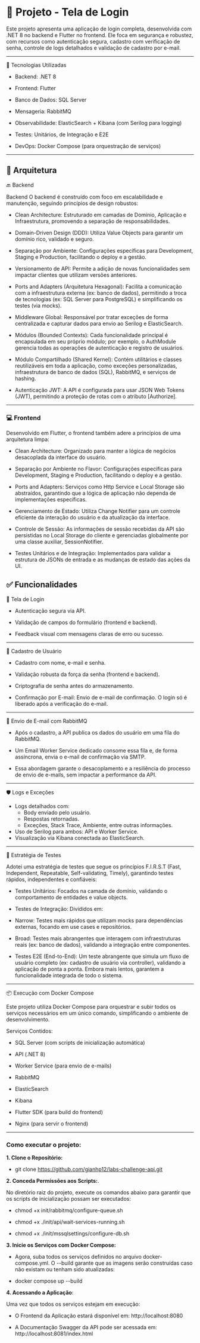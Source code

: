 # 🔐 Projeto - Tela de Login

Este projeto apresenta uma aplicação de login completa, desenvolvida com .NET 8 no backend e Flutter no frontend. Ele foca em segurança e robustez, com recursos como autenticação segura, cadastro com verificação de senha, controle de logs detalhados e validação de cadastro por e-mail.

---

🚀 Tecnologias Utilizadas
- Backend: .NET 8

- Frontend: Flutter

- Banco de Dados: SQL Server

- Mensageria: RabbitMQ

- Observabilidade: ElasticSearch + Kibana (com Serilog para logging)

- Testes: Unitários, de Integração e E2E

- DevOps: Docker Compose (para orquestração de serviços)

---

## 🧩 Arquitetura

🔙 Backend

 Backend
O backend é construído com foco em escalabilidade e manutenção, seguindo princípios de design robustos:

- Clean Architecture: Estruturado em camadas de Domínio, Aplicação e Infraestrutura, promovendo a separação de responsabilidades.

- Domain-Driven Design (DDD): Utiliza Value Objects para garantir um domínio rico, validado e seguro.

- Separação por Ambiente: Configurações específicas para Development, Staging e Production, facilitando o deploy e a gestão.

- Versionamento de API: Permite a adição de novas funcionalidades sem impactar clientes que utilizam versões anteriores.

- Ports and Adapters (Arquitetura Hexagonal): Facilita a comunicação com a infraestrutura externa (ex: banco de dados), permitindo a troca de tecnologias (ex: SQL Server para PostgreSQL) e simplificando os testes (via mocks).

- Middleware Global: Responsável por tratar exceções de forma centralizada e capturar dados para envio ao Serilog e ElasticSearch.

- Módulos (Bounded Contexts): Cada funcionalidade principal é encapsulada em seu próprio módulo; por exemplo, o AuthModule gerencia todas as operações de autenticação e registro de usuários.

- Módulo Compartilhado (Shared Kernel): Contém utilitários e classes reutilizáveis em toda a aplicação, como exceções personalizadas, infraestrutura de banco de dados (SQL), RabbitMQ, e serviços de hashing.

- Autenticação JWT: A API é configurada para usar JSON Web Tokens (JWT), permitindo a proteção de rotas com o atributo [Authorize].

---

### 💻 Frontend

Desenvolvido em Flutter, o frontend também adere a princípios de uma arquitetura limpa:

- Clean Architecture: Organizado para manter a lógica de negócios desacoplada da interface do usuário.

- Separação por Ambiente no Flavor: Configurações específicas para Development, Staging e Production, facilitando o deploy e a gestão.

- Ports and Adapters: Serviços como Http Service e Local Storage são abstraídos, garantindo que a lógica de aplicação não dependa de implementações específicas.

- Gerenciamento de Estado: Utiliza Change Notifier para um controle eficiente da interação do usuário e da atualização da interface.

- Controle de Sessão: As informações de sessão recebidas da API são persistidas no Local Storage do cliente e gerenciadas globalmente por uma classe auxiliar, SessionNotifier.

- Testes Unitários e de Integração: Implementados para validar a estrutura de JSONs de entrada e as mudanças de estado das ações da UI.


## ✅ Funcionalidades

🔑 Tela de Login

- Autenticação segura via API.

- Validação de campos do formulário (frontend e backend).

- Feedback visual com mensagens claras de erro ou sucesso.

---

 📝 Cadastro de Usuário

- Cadastro com nome, e-mail e senha.

- Validação robusta da força da senha (frontend e backend).

- Criptografia de senha antes do armazenamento.

- Confirmação por E-mail: Envio de e-mail de confirmação. O login só é liberado após a verificação do e-mail.

---

📨 Envio de E-mail com RabbitMQ

- Após o cadastro, a API publica os dados do usuário em uma fila do RabbitMQ.

- Um Email Worker Service dedicado consome essa fila e, de forma assíncrona, envia o e-mail de confirmação via SMTP.

- Essa abordagem garante o desacoplamento e a resiliência do processo de envio de e-mails, sem impactar a performance da API.

---

🛡️ Logs e Exceções

- Logs detalhados com:
  - Body enviado pelo usuário.
  - Respostas retornadas.
  - Exceções, Stack Trace, Ambiente, entre outras informações.
- Uso de Serilog para ambos: API e Worker Service.
- Visualização via Kibana conectada ao ElasticSearch.

---

🧪 Estratégia de Testes

Adotei uma estratégia de testes que segue os princípios F.I.R.S.T (Fast, Independent, Repeatable, Self-validating, Timely), garantindo testes rápidos, independentes e confiáveis:

- Testes Unitários: Focados na camada de domínio, validando o comportamento de entidades e value objects.

- Testes de Integração: Divididos em:

- Narrow: Testes mais rápidos que utilizam mocks para dependências externas, focando em use cases e repositórios.

- Broad: Testes mais abrangentes que interagem com infraestruturas reais (ex: banco de dados), validando a integração entre componentes.

- Testes E2E (End-to-End): Um teste abrangente que simula um fluxo de usuário completo (ex: cadastro de usuário via controller), validando a aplicação de ponta a ponta. Embora mais lentos, garantem a funcionalidade integrada de todo o sistema.

---

📦 Execução com Docker Compose

Este projeto utiliza Docker Compose para orquestrar e subir todos os serviços necessários em um único comando, simplificando o ambiente de desenvolvimento.

Serviços Contidos:
- SQL Server (com scripts de inicialização automática)

- API (.NET 8)

- Worker Service (para envio de e-mails)

- RabbitMQ

- ElasticSearch

- Kibana

- Flutter SDK (para build do frontend)

- Nginx (para servir o frontend)

---

### Como executar o projeto:
**1. Clone o Repositório:**

- git clone https://github.com/gianhp12/labs-challenge-api.git

**2. Conceda Permissões aos Scripts:**. 

  No diretório raiz do projeto, execute os comandos abaixo para garantir que os scripts de inicialização possam ser executados:

- chmod +x init/rabbitmq/configure-queue.sh

- chmod +x ./init/api/wait-services-running.sh

- chmod +x ./init/mssqlsettings/configure-db.sh

**3. Inicie os Serviços com Docker Compose:**

- Agora, suba todos os serviços definidos no arquivo docker-compose.yml. O --build garante que as imagens serão construídas caso não existam ou tenham sido atualizadas:

- docker compose up --build

**4. Acessando a Aplicação**:  

 Uma vez que todos os serviços estejam em execução:

- O Frontend da Aplicação estará disponível em: http://localhost:8080

- A Documentação Swagger da API pode ser acessada em: http://localhost:8081/index.html